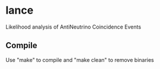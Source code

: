 # lance
Likelihood analysis of AntiNeutrino Coincidence Events

## Compile

Use "make" to compile and "make clean" to remove binaries
